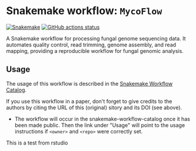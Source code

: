 # Snakemake workflow: `MycoFlow`

[![Snakemake](https://img.shields.io/badge/snakemake-≥6.3.0-brightgreen.svg)](https://snakemake.github.io)
[![GitHub actions status](https://github.com/Kratzcomycete/Fungal-Genome-Processing-Snakemake/workflows/Tests/badge.svg?branch=main)](https://github.com/Kratzcomycete/Fungal-Genome-Processing-Snakemake/actions?query=branch%3Amain+workflow%3ATests)


A Snakemake workflow for processing fungal genome sequencing data. It automates quality control, read trimming, genome assembly, and read mapping, providing a reproducible workflow for fungal genomic analysis.


## Usage

The usage of this workflow is described in the [Snakemake Workflow Catalog](https://snakemake.github.io/snakemake-workflow-catalog/?usage=<Kratzcomycete>%2F<Fungal-Genome-Processing-Snakemake>).

If you use this workflow in a paper, don't forget to give credits to the authors by citing the URL of this (original) <repo>sitory and its DOI (see above).


* The workflow will occur in the snakemake-workflow-catalog once it has been made public. Then the link under "Usage" will point to the usage instructions if `<owner>` and `<repo>` were correctly set.

This is a test from rstudio
